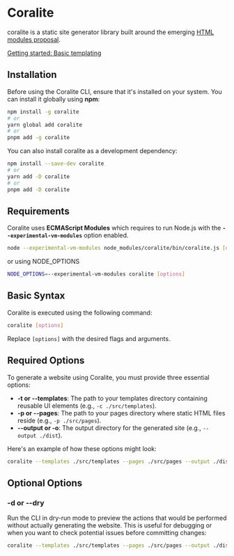 # Coralite

coralite is a static site generator library built around the emerging [HTML modules proposal](https://github.com/WICG/webcomponents/blob/gh-pages/proposals/html-modules-explainer.md).

[Getting started: Basic templating](./docs/getting-started.md)

## Installation

Before using the Coralite CLI, ensure that it's installed on your system. You can install it globally using **npm**:

```bash
npm install -g coralite
# or
yarn global add coralite
# or
pnpm add -g coralite
```
You can also install coralite as a development dependency:

```bash
npm install --save-dev coralite
# or
yarn add -D coralite
# or
pnpm add -D coralite
```

## Requirements

Coralite uses **ECMAScript Modules** which requires to run Node.js with the **`--experimental-vm-modules`** option enabled.

```bash
node --experimental-vm-modules node_modules/coralite/bin/coralite.js [options]
```
or using NODE_OPTIONS

```bash
NODE_OPTIONS=--experimental-vm-modules coralite [options]
```

## Basic Syntax

Coralite is executed using the following command:

```bash
coralite [options]
```

Replace `[options]` with the desired flags and arguments.

## Required Options

To generate a website using Coralite, you must provide three essential options:

- **-t or --templates**: The path to your templates directory containing reusable UI elements (e.g., `-c ./src/templates`).
- **-p or --pages**: The path to your pages directory where static HTML files reside (e.g., `-p ./src/pages`).
- **--output or -o**: The output directory for the generated site (e.g., `--output ./dist`).

Here's an example of how these options might look:

```bash
coralite --templates ./src/templates --pages ./src/pages --output ./dist
```

## Optional Options

### -d or --dry

Run the CLI in dry-run mode to preview the actions that would be performed without actually generating the website. This is useful for debugging or when you want to check potential issues before committing changes:

```bash
coralite --templates ./src/templates --pages ./src/pages --output ./dist --dry
```

